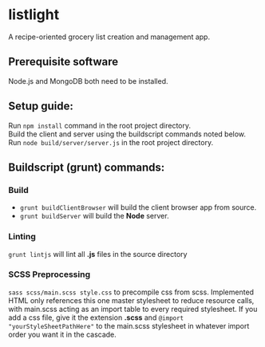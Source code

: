# listlight
A recipe-oriented grocery list creation and management app.

## Prerequisite software
Node.js and MongoDB both need to be installed.

## Setup guide:
Run ```npm install``` command in the root project directory. <br />
Build the client and server using the buildscript commands noted below. <br />
Run ```node build/server/server.js``` in the root project directory.

## Buildscript (grunt) commands:
### Build
* `grunt buildClientBrowser` will build the client browser app from source. <br />
* `grunt buildServer` will build the **Node** server.

### Linting
`grunt lintjs` will lint all **.js** files in the source directory

### SCSS Preprocessing
`sass scss/main.scss style.css` to precompile css from scss. Implemented HTML
only references this one master stylesheet to reduce resource calls,
with main.scss acting as an import table to every required stylesheet. If you
add a css file, give it the extension **.scss** and `@import "yourStyleSheetPathHere"`
to the main.scss stylesheet in whatever import order you want it in
the cascade.
